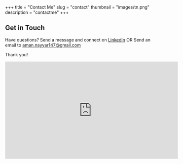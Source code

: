 +++
title = "Contact Me"
slug = "contact"
thumbnail = "images/tn.png"
description = "contactme"
+++

## Get in Touch

Have questions? 
Send a message and connect on [LinkedIn](https://www.linkedin.com/in/aman-nayyar1/) OR Send an email to aman.nayyar147@gmail.com

Thank you!

<iframe width="560" height="315" src="https://www.youtube.com/embed/cneBTR2eZS4" title="YouTube video player" frameborder="0" allow="accelerometer; autoplay; clipboard-write; encrypted-media; gyroscope; picture-in-picture" allowfullscreen></iframe>